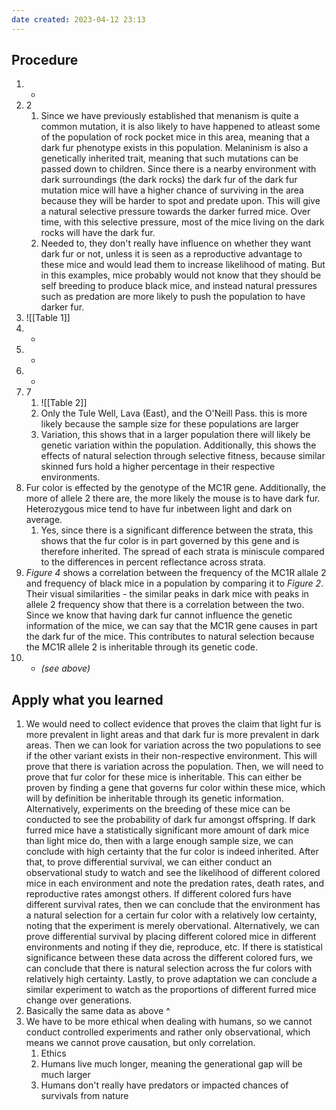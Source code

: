 ```yaml
---
date created: 2023-04-12 23:13
---
```


## Procedure

1. -
2. 2
   1. Since we have previously established that menanism is quite a common mutation, it is also likely to have happened to atleast some of the population of rock pocket mice in this area, meaning that a dark fur phenotype exists in this population. Melaninism is also a genetically inherited trait, meaning that such mutations can be passed down to children. Since there is a nearby environment with dark surroundings (the dark rocks) the dark fur of the dark fur mutation mice will have a higher chance of surviving in the area because they will be harder to spot and predate upon. This will give a natural selective pressure towards the darker furred mice. Over time, with this selective pressure, most of the mice living on the dark rocks will have the dark fur.
   2. Needed to, they don't really have influence on whether they want dark fur or not, unless it is seen as a reproductive advantage to these mice and would lead them to increase likelihood of mating. But in this examples, mice probably would not know that they should be self breeding to produce black mice, and instead natural pressures such as predation are more likely to push the population to have darker fur.
3. ![[Table 1]]
4. -
5. -
6. -
7. 7
   1. ![[Table 2]]
   2. Only the Tule Well, Lava (East), and the O'Neill Pass. this is more likely because the sample size for these populations are larger
   3. Variation, this shows that in a larger population there will likely be genetic variation within the population. Additionally, this shows the effects of natural selection through selective fitness, because similar skinned furs hold a higher percentage in their respective environments.
8. Fur color is effected by the genotype of the MC1R gene. Additionally, the more of allele 2 there are, the more likely the mouse is to have dark fur. Heterozygous mice tend to have fur inbetween light and dark on average.
   1. Yes, since there is a significant difference between the strata, this shows that the fur color is in part governed by this gene and is therefore inherited. The spread of each strata is miniscule compared to the differences in percent reflectance across strata.
9. *Figure 4* shows a correlation between the frequency of the MC1R allale 2 and frequency of black mice in a population by comparing it to *Figure 2*. Their visual similarities - the similar peaks in dark mice with peaks in allele 2 frequency show that there is a correlation between the two. Since we know that having dark fur cannot influence the genetic information of the mice, we can say that the MC1R gene causes in part the dark fur of the mice. This contributes to natural selection because the MC1R allele 2 is inheritable through its genetic code.
10. - *(see above)*

## Apply what you learned

1. We would need to collect evidence that proves the claim that light fur is more prevalent in light areas and that dark fur is more prevalent in dark areas. Then we can look for variation across the two populations to see if the other variant exists in their non-respective environment. This will prove that there is variation across the population. Then, we will need to prove that fur color for these mice is inheritable. This can either be proven by finding a gene that governs fur color within these mice, which will by definition be inheritable through its genetic information. Alternatively, experiments on the breeding of these mice can be conducted to see the probability of dark fur amongst offspring. If dark furred mice have a statistically significant more amount of dark mice than light mice do, then with a large enough sample size, we can conclude with high certainty that the fur color is indeed inherited. After that, to prove differential survival, we can either conduct an observational study to watch and see the likelihood of different colored mice in each environment and note the predation rates, death rates, and reproductive rates amongst others. If different colored furs have different survival rates, then we can conclude that the environment has a natural selection for a certain fur color with a relatively low certainty, noting that the experiment is merely obervational. Alternatively, we can prove differential survival by placing different colored mice in different environments and noting if they die, reproduce, etc. If there is statistical significance between these data across the different colored furs, we can conclude that there is natural selection across the fur colors with relatively high certainty. Lastly, to prove adaptation we can conclude a similar experiment to watch as the proportions of different furred mice change over generations.
2. Basically the same data as above ^
3. We have to be more ethical when dealing with humans, so we cannot conduct controlled experiments and rather only observational, which means we cannot prove causation, but only correlation.
   1. Ethics
   2. Humans live much longer, meaning the generational gap will be much larger
   3. Humans don't really have predators or impacted chances of survivals from nature
